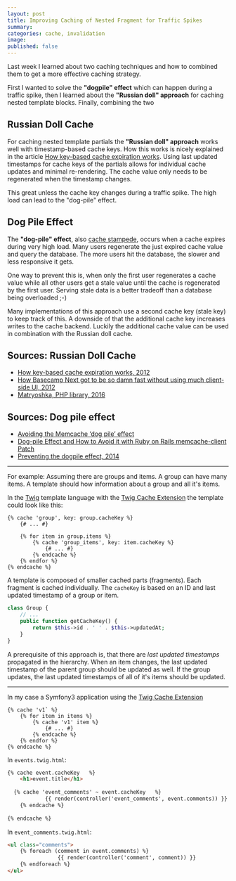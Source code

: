 ```yaml
---
layout: post
title: Improving Caching of Nested Fragment for Traffic Spikes
summary: 
categories: cache, invalidation
image: 
published: false
---
```


Last week I learned about two caching techniques and how to combined them to get a more effective caching strategy.

First I wanted to solve the **"dogpile" effect** which can happen during a traffic spike, then I learned about the **"Russian doll" approach** for caching nested template blocks. Finally, combining the two 

## Russian Doll Cache
For caching nested template partials the **"Russian doll" approach** works well with timestamp-based cache keys. How this works is nicely explained in the article [How key-based cache expiration works](https://signalvnoise.com/posts/3113-how-key-based-cache-expiration-works). Using last updated timestamps for cache keys of the partials allows for individual cache updates and minimal re-rendering. The cache value only needs to be regenerated when the timestamp changes.

This great unless the cache key changes during a traffic spike. The high load can lead to the "dog-pile" effect.

## Dog Pile Effect
The **"dog-pile" effect**, also [cache stampede](https://en.wikipedia.org/wiki/Cache_stampede), occurs when a cache expires during very high load. Many users regenerate the just expired cache value and query the database. The more users hit the database, the slower and less responsive it gets. 

One way to prevent this is, when only the first user regenerates a cache value while all other users get a stale value until the cache is regenerated by the first user. Serving stale data is a better tradeoff than a database being overloaded ;-)

Many implementations of this approach use a second cache key (stale key) to keep track of this. A downside of that the additional cache key increases writes to the cache backend.
Luckily the additional cache value can be used in combination with the Russian doll cache.

## Sources: Russian Doll Cache
* [How key-based cache expiration works, 2012](https://signalvnoise.com/posts/3113-how-key-based-cache-expiration-works)
* [How Basecamp Next got to be so damn fast without using much client-side UI, 2012](https://signalvnoise.com/posts/3112-how-basecamp-next-got-to-be-so-damn-fast-without-using-much-client-side-ui)
* [Matryoshka, PHP library, 2016](https://github.com/laracasts/matryoshka)

## Sources: Dog pile effect
* [Avoiding the Memcache ‘dog pile’ effect](https://www.leaseweb.com/labs/2013/03/avoiding-the-memcache-dog-pile-effect/)
* [Dog-pile Effect and How to Avoid it with Ruby on Rails memcache-client Patch](https://kovyrin.net/2008/03/10/dog-pile-effect-and-how-to-avoid-it-with-ruby-on-rails-memcache-client-patch/)
* [Preventing the dogpile effect, 2014](http://www.sobstel.org/blog/preventing-dogpile-effect/)

--- 

For example: Assuming there are groups and items. A group can have many items. A template should how information about a group and all it's items.

In the [Twig](http://twig.sensiolabs.org) template language with the [Twig Cache Extension](https://github.com/twigphp/twig-cache-extension) the template could look like this:

```twig
{% cache 'group', key: group.cacheKey %}
    {# ... #}
    
    {% for item in group.items %}
        {% cache 'group_items', key: item.cacheKey %}
            {# ... #}
        {% endcache %}
    {% endfor %}
{% endcache %} 
```

A template is composed of smaller cached parts (fragments). 
Each fragment is cached individually. The `cacheKey` is based on an ID and last updated timestamp of a group or item.

```php
class Group {
    // ...
    public function getCacheKey() {
	    return $this->id . ' ' . $this->updatedAt;
    }
}
```

A prerequisite of this approach is, that there are *last updated timestamps* propagated in the hierarchy. When an item changes, the last updated timestamp of the parent group should be updated as well. If the group updates, the last updated timestamps of all of it's items should be updated.

--- 

In my case a Symfony3 application using the [Twig Cache Extension](https://github.com/twigphp/twig-cache-extension)

```
{% cache 'v1` %}
    {% for item in items %}
        {% cache 'v1' item %}
            {# ... #}
        {% endcache %}
    {% endfor %}
{% endcache %}
```

In `events.twig.html`:
```html
{% cache event.cacheKey   %}
	<h1>event.title</h1>
	
  {% cache 'event_comments' ~ event.cacheKey   %}
			{{ render(controller('event_comments', event.comments)) }}
	{% endcache %}
	
{% endcache %}
```

In `event_comments.twig.html`:
```html
<ul class="comments">
    {% foreach (comment in event.comments) %}
				{{ render(controller('comment', comment)) }}
    {% endforeach %}
</ul>
```
